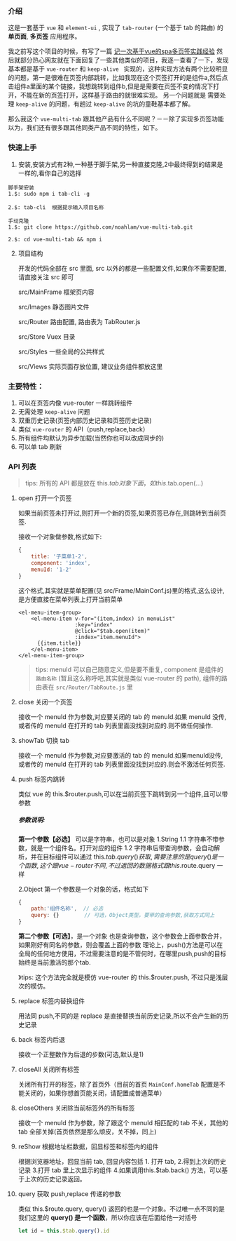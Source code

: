 ### 介绍

这是一套基于 `vue` 和 `element-ui` , 实现了 `tab-router` (一个基于 tab 的路由) 的 **单页面**, **多页签** 应用程序。

我之前写这个项目的时候，有写了一篇 [记一次基于vue的spa多页签实践经验](https://github.com/noahlam/articles/blob/master/%E8%AE%B0%E4%B8%80%E6%AC%A1%E5%9F%BA%E4%BA%8Evue%E7%9A%84spa%E5%A4%9A%E9%A1%B5%E7%AD%BE%E5%AE%9E%E8%B7%B5%E7%BB%8F%E9%AA%8C.md)
然后就部分热心网友就在下面回复了一些其他类似的项目，我逐一查看了一下，发现基本都是基于 `vue-router` 和 `keep-alive ` 实现的，这种实现方法有两个比较明显的问题，第一是很难在页签内部跳转，比如我现在这个页签打开的是组件a,然后点击组件a里面的某个链接，我想跳转到组件b,但是是需要在页签不变的情况下打开，不能在新的页签打开，这样基于路由的就很难实现。
另一个问题就是 需要处理   `keep-alive` 的问题，有趟过 `keep-alive` 的坑的童鞋基本都了解。

那么我这个 `vue-multi-tab` 跟其他产品有什么不同呢？－－除了实现多页签功能以为，我们还有很多跟其他同类产品不同的特性，如下。

### 快速上手
1. 安装,安装方式有2种,一种基于脚手架,另一种直接克隆,2中最终得到的结果是一样的,看你自己的选择

```
脚手架安装
1.$: sudo npm i tab-cli -g

2.$: tab-cli  根据提示输入项目名称
```

```
手动克隆
1.$: git clone https://github.com/noahlam/vue-multi-tab.git

2.$: cd vue-multi-tab && npm i
```

2. 项目结构

    开发的代码全部在 src 里面, src 以外的都是一些配置文件,如果你不需要配置,请直接关注 src 即可

    src/MainFrame 框架页内容

    src/Images  静态图片文件

    src/Router 路由配置, 路由表为 TabRouter.js

    src/Store Vuex 目录

    src/Styles 一些全局的公共样式

    src/Views 实际页面存放位置, 建议业务组件都放这里

### 主要特性：

1. 可以在页签内像 vue-router 一样跳转组件
1. 无需处理 `keep-alive` 问题
1. 双重历史记录(页签内部历史记录和页签历史记录)
1. 类似 `vue-router` 的 API（push,replace,back）
1. 所有组件均默认为异步加载(当然你也可以改成同步的)
1. 可以单 tab 刷新

### API 列表

> tips: 所有的 API 都是放在 this.$tab 对象下面，如 this.$tab.open(...)



1. open 打开一个页签

    如果当前页签未打开过,则打开一个新的页签,如果页签已存在,则跳转到当前页签.

    接收一个对象做参数,格式如下:

    ```javascript
    {
        title: '子菜单1-2',
        component: 'index',
        menuId: '1-2'
    }
    ```

    这个格式,其实就是菜单配置(见 src/Frame/MainConf.js)里的格式,这么设计,是方便直接在菜单列表上打开当前菜单

    ```vue
    <el-menu-item-group>
        <el-menu-item v-for="(item,index) in menuList"
                      :key="index"
                      @click="$tab.open(item)"
                      :index="item.menuId">
          {{item.title}}
        </el-menu-item>
    </el-menu-item-group>
    ```

    > tips: menuId 可以自己随意定义,但是要不重复, component 是组件的 `路由名称` (暂且这么称呼吧,其实就是类似 vue-router 的 path), 组件的路由表在 `src/Router/TabRoute.js` 里

1. close 关闭一个页签

    接收一个 menuId 作为参数,对应要关闭的 tab 的 menuId.如果 menuId 没传,或者传的 menuId 在打开的 tab 列表里面没找到对应的.则不做任何操作.

1. showTab 切换 tab

    接收一个 menuId 作为参数,对应要激活的 tab 的 menuId.如果menuId没传,或者传的 menuId 在打开的 tab 列表里面没找到对应的.则会不激活任何页签.

1. push  标签内跳转

    类似 vue 的 this.$router.push,可以在当前页签下跳转到另一个组件,且可以带参数

    ##### 参数说明:

    **第一个参数【必选】** 可以是字符串，也可以是对象
    1.String
    1.1 字符串不带参数，就是一个组件名。打开对应的组件
    1.2 字符串后带查询参数，会自动解析，并在目标组件可以通过 this.$tab.query() 获取,需要注意的是 query() 是一个函数,这个跟 vue-router 不同,不过返回的数据格式跟 this.$route.query 一样

    2.Object 第一个参数是一个对象的话，格式如下
    ```javascript
    {
        path:'组件名称',  // 必选
        query: {}        // 可选，Object类型，要带的查询参数,获取方式同上
    }
    ```

    **第二个参数【可选】**，是一个对象
    也是查询参数，这个参数会上面参数合并，如果刚好有同名的参数，则会覆盖上面的参数
    理论上，push()方法是可以在全局的任何地方使用，不过需要注意的是不管何时，在哪里push,push的目标始终是当前激活的那个tab.

    》tips: 这个方法完全就是模仿 vue-router 的 this.$router.push, 不过只是浅层次的模仿。

1. replace 标签内替换组件

    用法同 push,不同的是 replace 是直接替换当前历史记录,所以不会产生新的历史记录

1. back 标签内后退

    接收一个正整数作为后退的步数(可选,默认是1)

1. closeAll 关闭所有标签

    关闭所有打开的标签，除了首页外（目前的首页 `MainConf.homeTab` 配置是不能关闭的，如果你想首页能关闭，请配置成普通菜单）

1. closeOthers 关闭除当前标签外的所有标签

    接收一个 menuId 作为参数，除了跟这个 menuId 相匹配的 tab 不关，其他的 tab 全部关掉(首页依然是那么顽皮，关不掉，同上)

1. reShow 根据地址栏数据，回显标签和标签内的组件

    根据浏览器地址，回显当前 tab, 回显内容包括 1. 打开 tab, 2.得到上次的历史记录 3.打开 tab 里上次显示的组件 4.如果调用this.$tab.back() 方法，可以基于上次的历史记录返回。

1. query 获取 push,replace 传递的参数

    类似 this.$route.query,  query() 返回的也是一个对象。不过唯一点不同的是 我们这里的 **query() 是一个函数**，所以你应该在后面给他一对括号

    ```javascript
    let id = this.$tab.query().id
    ```
